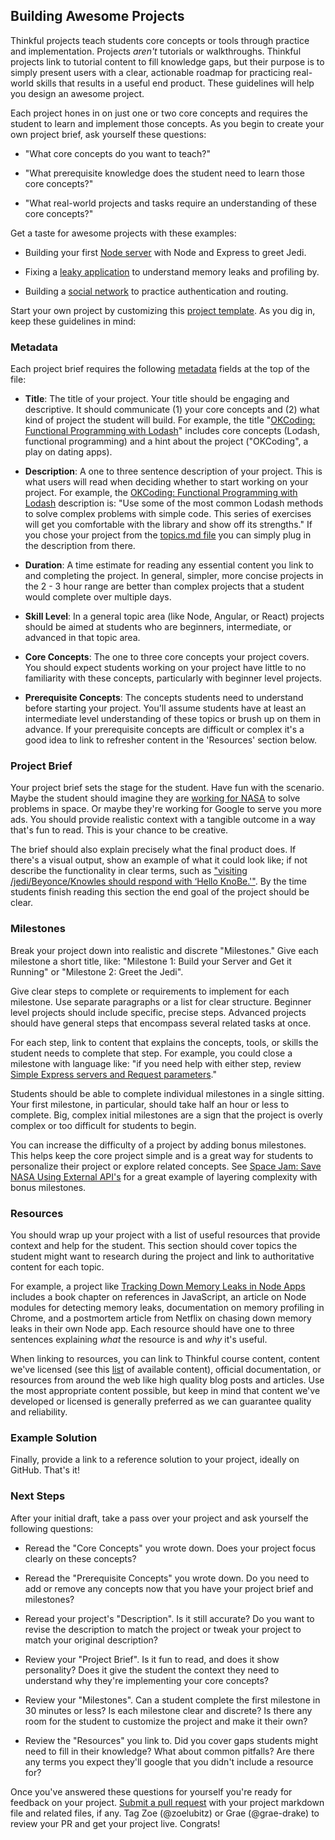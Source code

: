 ## Building Awesome Projects

Thinkful projects teach students core concepts or tools through practice and implementation.  Projects *aren't* tutorials or walkthroughs. Thinkful projects link to tutorial content to fill knowledge gaps, but their purpose is to simply present users with a clear, actionable roadmap for practicing real-world skills that results in a useful end product. These guidelines will help you design an awesome project.

Each project hones in on just one or two core concepts and requires the student to learn and implement those concepts.  As you begin to create your own project brief, ask yourself these questions:

- "What core concepts do you want to teach?"

- "What prerequisite knowledge does the student need to learn those core concepts?"

- "What real-world projects and tasks require an understanding of these core concepts?"

Get a taste for awesome projects with these examples:

- Building your first [Node server](https://github.com/Thinkful-Ed/thinkful-projects/blob/master/node/first_node_server/jedi.md) with Node and Express to greet Jedi.

- Fixing a [leaky application](https://github.com/Thinkful-Ed/thinkful-projects/blob/master/node/memory_leaks/wiki-leaks.md) to understand memory leaks and profiling by.

- Building a [social network](https://github.com/Thinkful-Ed/thinkful-projects/blob/master/node/authentication_and_routing/Thinkr.md) to practice authentication and routing.

Start your own project by customizing this [project template](https://github.com/Thinkful-Ed/thinkful-projects/blob/master/project_template.md). As you dig in, keep these guidelines in mind:

### Metadata

Each project brief requires the following [metadata](http://hiltmon.com/blog/2012/06/18/markdown-metadata/) fields at the top of the file:

- **Title**: The title of your project. Your title should be engaging and descriptive.  It should communicate (1) your core concepts and (2) what kind of project the student will build.
For example, the title "[OKCoding: Functional Programming with Lodash](https://github.com/Thinkful-Ed/thinkful-projects/blob/master/node/lodash/dating.md)" includes core concepts (Lodash, functional programming) and a hint about the project ("OKCoding", a play on dating apps).

- **Description**: A one to three sentence description of your project. This is what users will read when deciding whether to start working on your project. For example, the [OKCoding: Functional Programming with Lodash](https://github.com/Thinkful-Ed/thinkful-projects/blob/master/node/lodash/dating.md) description is: "Use some of the most common Lodash methods to solve complex problems with simple code. This series of exercises will get you comfortable with the library and show off its strengths." If you chose your project from the [topics.md file](https://github.com/Thinkful-Ed/thinkful-projects/blob/master/node/topics.md) you can simply plug in the description from there.

- **Duration**: A time estimate for reading any essential content you link to and completing the project.  In general, simpler, more concise projects in the 2 - 3 hour range are better than complex projects that a student would complete over multiple days.

- **Skill Level**: In a general topic area (like Node, Angular, or React) projects should be aimed at students who are beginners, intermediate, or advanced in that topic area.

- **Core Concepts**: The one to three core concepts your project covers. You should expect students working on your project have little to no familiarity with these concepts, particularly with beginner level projects.

- **Prerequisite Concepts**: The concepts students need to understand before starting your project. You'll assume students have at least an intermediate level understanding of these topics or brush up on them in advance. If your prerequisite concepts are difficult or complex it's a good idea to link to refresher content in the 'Resources' section below.

### Project Brief

Your project brief sets the stage for the student. Have fun with the scenario. Maybe the student should imagine they are [working for NASA](https://github.com/Thinkful-Ed/thinkful-projects/blob/master/node/external_apis/NASA.md) to solve problems in space. Or maybe they're working for Google to serve you more ads. You should provide realistic context with a tangible outcome in a way that's fun to read. This is your chance to be creative.

The brief should also explain precisely what the final product does. If there's a visual output, show an example of what it could look like; if not describe the functionality in clear terms, such as ["visiting /jedi/Beyonce/Knowles should respond with ‘Hello KnoBe.'"](https://github.com/Thinkful-Ed/thinkful-projects/blob/master/node/first_node_server/jedi.md).  By the time students finish reading this section the end goal of the project should be clear.

### Milestones

Break your project down into realistic and discrete "Milestones."  Give each milestone a short title, like: "Milestone 1: Build your Server and Get it Running" or "Milestone 2: Greet the Jedi".

Give clear steps to complete or requirements to implement for each milestone. Use separate paragraphs or a list for clear structure. Beginner level projects should include specific, precise steps.  Advanced projects should have general steps that encompass several related tasks at once.

For each step, link to content that explains the concepts, tools, or skills the student needs to complete that step.  For example, you could close a milestone with language like: "if you need help with either step, review [Simple Express servers and Request parameters](https://courses.thinkful.com/tfl-001v1/assignment/2.1.1)."

Students should be able to complete individual milestones in a single sitting. Your first milestone, in particular, should take half an hour or less to complete. Big, complex initial milestones are a sign that the project is overly complex or too difficult for students to begin.

You can increase the difficulty of a project by adding bonus milestones. This helps keep the core project simple and is a great way for students to personalize their project or explore related concepts.  See [Space Jam: Save NASA Using External API's](https://github.com/Thinkful-Ed/thinkful-projects/blob/master/node/external_apis/NASA.md) for a great example of layering complexity with bonus milestones.

### Resources

You should wrap up your project with a list of useful resources that provide context and help for the student. This section should cover topics the student might want to research during the project and link to authoritative content for each topic.

For example, a project like [Tracking Down Memory Leaks in Node Apps](https://github.com/Thinkful-Ed/thinkful-projects/blob/master/node/memory_leaks/wiki-leaks.md) includes a book chapter on references in JavaScript, an article on Node modules for detecting memory leaks, documentation on memory profiling in Chrome, and a postmortem article from Netflix on chasing down memory leaks in their own Node app. Each resource should have one to three sentences explaining *what* the resource is and *why* it's useful.

When linking to resources, you can link to Thinkful course content, content we've licensed (see this [list](https://docs.google.com/spreadsheets/d/1Zgx5ObMFN3Xl8Q3ZozLvfz6SN-yPXjvnmt4FGEnn2ts/edit#gid=0) of available content), official documentation, or resources from around the web like high quality blog posts and articles.  Use the most appropriate content possible, but keep in mind that content we've developed or licensed is generally preferred as we can guarantee quality and reliability.

### Example Solution

Finally, provide a link to a reference solution to your project, ideally on GitHub.  That's it!

### Next Steps

After your initial draft, take a pass over your project and ask yourself the following questions:

 - Reread the "Core Concepts" you wrote down. Does your project focus clearly on these concepts?

 - Reread the "Prerequisite Concepts" you wrote down.  Do you need to add or remove any concepts now that you have your project brief and milestones?

 - Reread your project's "Description".  Is it still accurate?  Do you want to revise the description to match the project or tweak your project to match your original description?

 - Review your "Project Brief". Is it fun to read, and does it show personality? Does it give the student the context they need to understand why they're implementing your core concepts?

 - Review your "Milestones".  Can a student complete the first milestone in 30 minutes or less?  Is each milestone clear and discrete?  Is there any room for the student to customize the project and make it their own?

 - Review the "Resources" you link to. Did you cover gaps students might need to fill in their knowledge?  What about common pitfalls? Are there any terms you expect they'll google that you didn't include a resource for?

Once you've answered these questions for yourself you're ready for feedback on your project. [Submit a pull request](https://github.com/Thinkful-Ed/thinkful-projects/pulls) with your project markdown file and related files, if any. Tag Zoe (@zoelubitz) or Grae (@grae-drake) to review your PR and get your project live. Congrats!
